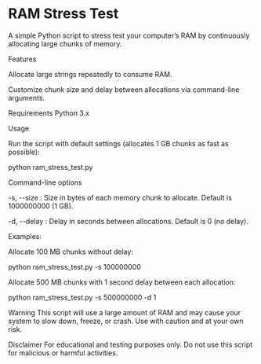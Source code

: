 # RAM Stress Test
A simple Python script to stress test your computer’s RAM by continuously allocating large chunks of memory.

Features

Allocate large strings repeatedly to consume RAM.

Customize chunk size and delay between allocations via command-line arguments.

Requirements
Python 3.x

Usage

Run the script with default settings (allocates 1 GB chunks as fast as possible):

python ram_stress_test.py

Command-line options

-s, --size : Size in bytes of each memory chunk to allocate. Default is 1000000000 (1 GB).

-d, --delay : Delay in seconds between allocations. Default is 0 (no delay).

Examples:

Allocate 100 MB chunks without delay:

python ram_stress_test.py -s 100000000

Allocate 500 MB chunks with 1 second delay between each allocation:

python ram_stress_test.py -s 500000000 -d 1

Warning
This script will use a large amount of RAM and may cause your system to slow down, freeze, or crash. Use with caution and at your own risk.

Disclaimer
For educational and testing purposes only. Do not use this script for malicious or harmful activities.

